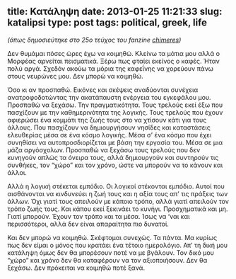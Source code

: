 title: Κατάληψη
date: 2013-01-25 11:21:33
slug: katalipsi
type: post
tags: political, greek, life
---

_(όπως δημοσιεύτηκε στο 25ο τεύχος του fanzine [chimeres](http://chimeres.gr/zine))_

Δεν θυμάμαι πόσες ώρες έχω να κοιμηθώ. Κλείνω τα μάτια μου αλλά ο Μορφέας αρνείται πεισματικά. Ξέρω πως φταίει εκείνος ο καφές. Ήταν πολύ αργά. Σχεδόν ακούω τα μόρια της καφεΐνης να χορεύουν πάνω στους νευρώνες μου. Δεν μπορώ να κοιμηθώ.

Όσο κι αν προσπαθώ. Εικόνες και σκέψεις αναδύονται συνέχεια ανατροφοδοτώντας την ακατάπαυστη ενέργεια του εγκεφάλου μου. Προσπαθώ να ξεχάσω. Την πραγματικότητα. Τους τρελούς εκεί έξω που πασχίζουν με την καθημερινότητα της λογικής. Τους τρελούς που έχουν αφιερώσει ένα κομμάτι της ζωής τους στο να χτίσουν κάτι για τους άλλους. Που πασχίζουν να δημιουργήσουν νησίδες και καταστάσεις ελευθερίας μέσα σε ένα κόσμο λογικής. Μέσα σ’ ένα κόσμο που έχει συνηθίσει να αυτοπροσδιορίζεται με βάση την εργασία του. Μέσα σε μια μάζα αργόσχολων. Προσπαθώ να ξεχάσω τους τρελούς που δεν κυνηγούν απλώς τα όνειρα τους, αλλά δημιουργούν και συντηρούν τις συνθήκες, τον “χώρο” και τον χρόνο, ώστε να μπορούν να το κάνουν και άλλοι.

Αλλά η λογική στέκεται εμπόδιο. Οι λογικοί στέκονται εμπόδιο. Αυτοί που αισθάνονται να κινδυνεύει η ζωή τους και η αξία τους απ’ τις πράξεις των άλλων. Όχι γιατί τους απειλούν με κάποιο τρόπο, αλλά γιατί απειλούν τον τρόπο ζωής τους. Και κάπου εκεί ξεκινάει το κυνήγι. Προσχηματικά και μη. Γιατί μπορούν. Έχουν τον τρόπο και τα μέσα. Ίσως να ‘ναι και περισσότεροι, αλλά δεν είναι απαραίτητα πιο δυνατοί.

Και δεν μπορώ να κοιμηθώ. Σκέφτομαι συνεχώς. Τα πάντα. Μα κυρίως πως δεν είμαι ο μόνος που κρατάει ένα τέτοιο ημερολόγιο. Απ’ τη δική μου κατάληψη όμως δεν θα μπορέσουν ποτέ να με βγάλουν. Τον δικό μου “χώρο” και χρόνο δεν θα καταφέρουν να τον αξιοποιήσουν. Δεν θα ξεχάσω. Δεν πρόκειται να κοιμηθώ ποτέ ξανά.
